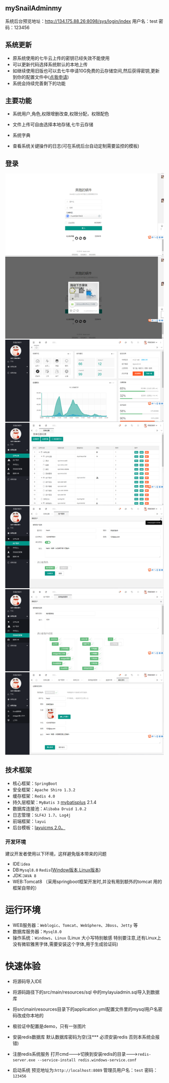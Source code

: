 ﻿## mySnailAdminmy



系统后台预览地址：http://134.175.88.26:8098/sys/login/index 用户名：test 密码：123456



## [](https://github.com/haozi274/mysiteforme#%E7%B3%BB%E7%BB%9F%E6%9B%B4%E6%96%B0)系统更新

-   原系统使用的七牛云上传的密钥已经失效不能使用
-   可以更新代码选择系统默认的本地上传
-   如继续使用旧版也可以去七牛申请10G免费的云存储空间,然后获得密钥,更新到你的配置文件中([点我申请](https://portal.qiniu.com/signup?code=3l8cqxdoe8jf6))
- 系统会持续完善剩下的功能

## [](https://github.com/haozi274/mysiteforme#%E4%B8%BB%E8%A6%81%E5%8A%9F%E8%83%BD)主要功能

-   系统用户,角色,权限增删改查,权限分配，权限配色  
    
-   文件上传可自由选择本地存储,七牛云存储
-   系统字典  
    
    
-   查看系统关键操作的日志(可在系统后台自动定制需要监控的模板)  
    
    

## 登录

![enter image description here](https://raw.githubusercontent.com/haozi274/mySnailAdmin/master/src/main/resources/static/image/login.png)
![enter image description here](https://github.com/haozi274/mySnailAdmin/blob/master/src/main/resources/static/image/login2.png?raw=true)
![enter image description here](https://github.com/haozi274/mySnailAdmin/blob/master/src/main/resources/static/image/main.png?raw=true)
![enter image description here](https://github.com/haozi274/mySnailAdmin/blob/master/src/main/resources/static/image/meun.png?raw=true)
![enter image description here](https://github.com/haozi274/mySnailAdmin/blob/master/src/main/resources/static/image/user.png?raw=true)
![enter image description here](https://github.com/haozi274/mySnailAdmin/blob/master/src/main/resources/static/image/caidan.png?raw=true)
![enter image description here](https://github.com/haozi274/mySnailAdmin/blob/master/src/main/resources/static/image/userinfo.png?raw=true)
## [](https://github.com/haozi274/mysiteforme#%E6%8A%80%E6%9C%AF%E6%A1%86%E6%9E%B6)技术框架

-   核心框架：`SpringBoot`
-   安全框架：`Apache Shiro 1.3.2`
-   缓存框架：`Redis 4.0`
-   持久层框架：`MyBatis 3`  [mybatisplus](http://baomidou.oschina.io/mybatis-plus-doc/#/)  2.1.4
-   数据库连接池：`Alibaba Druid 1.0.2`
-   日志管理：`SLF4J 1.7`、`Log4j`
-   前端框架：`layui`
-   后台模板：[layuicms 2.0。](http://layuicms.gitee.io/layuicms2.0/index.html)


### [](https://github.com/haozi274/mysiteforme#%E5%BC%80%E5%8F%91%E7%8E%AF%E5%A2%83)开发环境

建议开发者使用以下环境，这样避免版本带来的问题

-   IDE:`idea`
-   DB:`Mysql8.0`  `Redis`([Window版本](https://github.com/MicrosoftArchive/redis/releases),[Linux版本](https://redis.io/download))
-   JDK:`JAVA 8`
-   WEB:Tomcat8  （采用springboot框架开发时,并没有用到额外的tomcat 用的框架自带的）

# [](https://github.com/haozi274/mysiteforme#%E8%BF%90%E8%A1%8C%E7%8E%AF%E5%A2%83)运行环境

-   WEB服务器：`Weblogic`、`Tomcat`、`WebSphere`、`JBoss`、`Jetty`  等
-   数据库服务器：`Mysql8.0`
-   操作系统：`Windows`、`Linux`  (Linux 大小写特别敏感 特别要注意,还有Linux上没有微软雅黑字体,需要安装这个字体,用于生成验证码)

# [](https://github.com/haozi274/mysiteforme#%E5%BF%AB%E9%80%9F%E4%BD%93%E9%AA%8C)快速体验

-   将源码导入IDE
-   将源码路径下的src/main/resources/sql 中的mylayuiadmin.sql导入到数据库
-   将src\main\resources目录下的application.yml配置文件里的mysql用户名密码改成你本地的
-   极验证中配置是demo，只有一张图片
-   安装redis数据库 默认数据库密码为空(注*** 必须安装redis 否则本系统会报错)

-   注册redis系统服务 打开cmd--->切换到安装redis的目录--->`redis-server.exe --service-install redis.windows-service.conf`
-   启动系统 预览地址为:`http://localhost:8089`  管理员用户名：`test`  密码：`123456`
